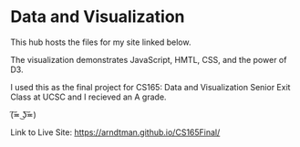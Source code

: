# Data and Visualization

This hub hosts the files for my site linked below.

The visualization demonstrates JavaScript, HMTL, CSS, and the power of D3. 

I used this as the final project for CS165: Data and Visualization Senior Exit Class at UCSC and I recieved an A grade. 

(͠≖ ͜ʖ͠≖)
 
 Link to Live Site: https://arndtman.github.io/CS165Final/
